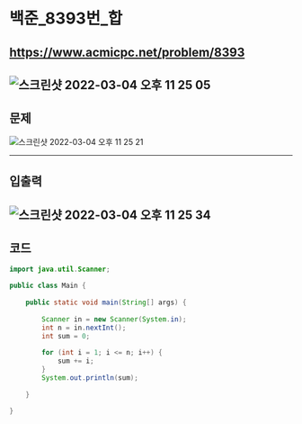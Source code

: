 # 백준_8393번_합
https://www.acmicpc.net/problem/8393
---
![스크린샷 2022-03-04 오후 11 25 05](https://user-images.githubusercontent.com/53985471/156780750-8080cd0b-8667-4086-b3ef-ebedbdaf928f.png)
---
## 문제
![스크린샷 2022-03-04 오후 11 25 21](https://user-images.githubusercontent.com/53985471/156780802-099a8d11-6c4a-425b-82c9-0cf5c4b74e8f.png)

---
## 입출력
![스크린샷 2022-03-04 오후 11 25 34](https://user-images.githubusercontent.com/53985471/156780853-ecdb7913-760e-4a93-a3e1-f9302b3f5587.png)
---
## 코드
```java
import java.util.Scanner;

public class Main {
    
    public static void main(String[] args) {
        
        Scanner in = new Scanner(System.in);
        int n = in.nextInt();
        int sum = 0;
        
        for (int i = 1; i <= n; i++) {
            sum += i;
        }
        System.out.println(sum);
        
    }
    
}
```
